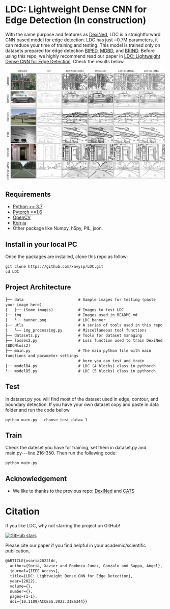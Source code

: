 # LDC: Lightweight Dense CNN for Edge Detection (In construction)
With the same purpose and features as [DexiNed](https://github.com/xavysp/DexiNed), LDC is a straightforward CNN based model
for edge detection. LDC has just ~0.7M parameters, it can reduce your time of training and testing. This model is trained
only on datasets prepared for edge detection [BIPED](https://www.kaggle.com/datasets/xavysp/biped), 
[MDBD](https://paperswithcode.com/sota/edge-detection-on-mdbd), and 
[BRIND](https://github.com/MengyangPu/RINDNet). Before using this repo, we highly recommend read our paper in 
[LDC: Lightweight Dense CNN for Edge Detection](https://ieeexplore.ieee.org/document/9807316).
Check the results below.

<div style="text-align:center"><img src='imgs/banner.png' width=800>
</div>

## Requirements

* [Python >= 3.7](https://www.python.org/downloads/release/python-370/g)
* [Pytorch >=1.6](https://pytorch.org/)
* [OpenCV](https://pypi.org/project/opencv-python/)
* [Kornia](https://kornia.github.io/)
* Other package like Numpy, h5py, PIL, json. 

## Install in your local PC

Once the packages are installed,  clone this repo as follow: 

    git clone https://github.com/xavysp/LDC.git
    cd LDC
## Project Architecture

```
├── data                        # Sample images for testing (paste your image here)
|   ├── (Some images)           # Images to test LDC
├── img                         # Images used in README.md
|   └── banner.png              # LDC banner
├── utls                        # A series of tools used in this repo
|   └── img_processing.py       # Miscellaneous tool functions
├── datasets.py                 # Tools for dataset managing 
├── losses2.py                  # Loss function used to train DexiNed (BDCNloss2)
├── main.py                     # The main python file with main functions and parameter settings
                                # here you can test and train
├── modelB4.py                  # LDC (4 blocks) class in pythorch
└── modelB5.py                  # LDC (5 blocks) class in pythorch
```

## Test

In dataset.py you will find most of the dataset used in edge, contour, and boundary detection.
If you have your own dataset copy and paste in data folder and run the code bellow
    
    python main.py --choose_test_data=-1

## Train

Check the dateset you have for training, set them in dataset.py and main.py---line 216-350. Then
run the following code:

    python main.py

## Acknowledgement

* We like to thanks to the previous repo: [DexiNed](https://GitHub.com/xavysp/LDC) and [CATS](https://github.com/WHUHLX/CATS)


# Citation

If you like LDC, why not starring the project on GitHub!

[![GitHub stars](https://img.shields.io/github/stars/xavysp/LDC.svg?style=social&label=Star&maxAge=3600)](https://GitHub.com/xavysp/LDC/stargazers/)

Please cite our paper if you find helpful in your academic/scientific publication,
```
@ARTICLE{xsoria2022ldc,
  author={Soria, Xavier and Pomboza-Junez, Gonzalo and Sappa, Angel},
  journal={IEEE Access}, 
  title={LDC: Lightweight Dense CNN for Edge Detection}, 
  year={2022},
  volume={},
  number={},
  pages={1-1},
  doi={10.1109/ACCESS.2022.3186344}}
```
